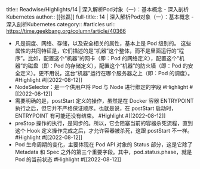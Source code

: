 title:: Readwise/Highlights/14 | 深入解析Pod对象（一）：基本概念 - 深入剖析Kubernetes
author:: [[张磊]]
full-title:: 14 | 深入解析Pod对象（一）：基本概念 - 深入剖析Kubernetes
category:: #articles
url:: https://time.geekbang.org/column/article/40366

- 凡是调度、网络、存储，以及安全相关的属性，基本上是 Pod 级别的。
  这些属性的共同特征是，它们描述的是“机器”这个整体，而不是里面运行的“程序”。比如，配置这个“机器”的网卡（即：Pod 的网络定义），配置这个“机器”的磁盘（即：Pod 的存储定义），配置这个“机器”的防火墙（即：Pod 的安全定义）。更不用说，这台“机器”运行在哪个服务器之上（即：Pod 的调度）。 #Highlight #[[2022-08-12]]
- NodeSelector：是一个供用户将 Pod 与 Node 进行绑定的字段 #Highlight #[[2022-08-12]]
- 需要明确的是，postStart 定义的操作，虽然是在 Docker 容器 ENTRYPOINT 执行之后，但它并不严格保证顺序。也就是说，在 postStart 启动时，ENTRYPOINT 有可能还没有结束。 #Highlight #[[2022-08-12]]
- preStop 操作的执行，是同步的。所以，它会阻塞当前的容器杀死流程，直到这个 Hook 定义操作完成之后，才允许容器被杀死，这跟 postStart 不一样。 #Highlight #[[2022-08-12]]
- Pod 生命周期的变化，主要体现在 Pod API 对象的 Status 部分，这是它除了 Metadata 和 Spec 之外的第三个重要字段。其中，pod.status.phase，就是 Pod 的当前状态 #Highlight #[[2022-08-12]]